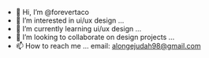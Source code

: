 - 👋 Hi, I’m @forevertaco
- 👀 I’m interested in ui/ux design ...
- 🌱 I’m currently learning ui/ux design ...
- 💞️ I’m looking to collaborate on design projects ...
- 📫 How to reach me ... email: alongejudah98@gmail.com

<!---
forevertaco/forevertaco is a ✨ special ✨ repository because its `README.md` (this file) appears on your GitHub profile.
You can click the Preview link to take a look at your changes.
--->
